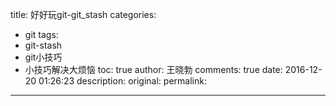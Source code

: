 title: 好好玩git-git_stash
categories:
  - git
tags:
  - git-stash
  - git小技巧
  - 小技巧解决大烦恼
toc: true
author: 王晓勃
comments: true
date: 2016-12-20 01:26:23
description:
original:
permalink:
---

<!-- more -->

